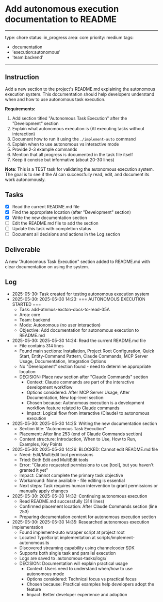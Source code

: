 # Add autonomous execution documentation to README

---
type: chore
status: in_progress
area: core
priority: medium
tags:
  - documentation
  - 'execution:autonomous'
  - 'team:backend'
---


## Instruction
Add a new section to the project's README.md explaining the autonomous execution system. This documentation should help developers understand when and how to use autonomous task execution.

**Requirements:**
1. Add section titled "Autonomous Task Execution" after the "Development" section
2. Explain what autonomous execution is (AI executing tasks without interaction)
3. Document how to run it using the `./implement-auto` command
4. Explain when to use autonomous vs interactive mode
5. Provide 2-3 example commands
6. Mention that all progress is documented in the task file itself
7. Keep it concise but informative (about 20-30 lines)

**Note**: This is a TEST task for validating the autonomous execution system. The goal is to see if the AI can successfully read, edit, and document its work autonomously.

## Tasks
- [x] Read the current README.md file
- [x] Find the appropriate location (after "Development" section)
- [x] Write the new documentation section
- [ ] Edit the README.md file to add the section
- [ ] Update this task with completion status
- [ ] Document all decisions and actions in the Log section

## Deliverable
A new "Autonomous Task Execution" section added to README.md with clear documentation on using the system.

## Log
- 2025-05-30: Task created for testing autonomous execution system
- 2025-05-30: 2025-05-30 14:23: === AUTONOMOUS EXECUTION STARTED ===
  - Task: add-atnmus-excton-docs-to-read-05A
  - Area: core
  - Team: backend
  - Mode: Autonomous (no user interaction)
  - Objective: Add documentation for autonomous execution to README.md
- 2025-05-30: 2025-05-30 14:24: Read the current README.md file
  - File contains 314 lines
  - Found main sections: Installation, Project Root Configuration, Quick Start, Entity-Command Pattern, Claude Commands, MCP Server Usage, Documentation, Integration Options
  - No "Development" section found - need to determine appropriate location
  - DECISION: Place new section after "Claude Commands" section
    - Context: Claude commands are part of the interactive development workflow
    - Options considered: After MCP Server Usage, After Documentation, New top-level section
    - Chosen because: Autonomous execution is a development workflow feature related to Claude commands
    - Impact: Logical flow from interactive (Claude) to autonomous execution
- 2025-05-30: 2025-05-30 14:25: Writing the new documentation section
  - Section title: "Autonomous Task Execution"
  - Placement: After line 253 (end of Claude Commands section)
  - Content structure: Introduction, When to Use, How to Run, Examples, Key Points
- 2025-05-30: 2025-05-30 14:26: BLOCKED: Cannot edit README.md file
  - Need: Edit/MultiEdit tool permissions
  - Tried: Both Edit and MultiEdit tools
  - Error: "Claude requested permissions to use [tool], but you haven't granted it yet"
  - Impact: Cannot complete the primary task objective
  - Workaround: None available - file editing is essential
  - Next steps: Task requires human intervention to grant permissions or manually apply changes
- 2025-05-30: 2025-05-30 14:32: Continuing autonomous execution
  - Read README.md successfully (314 lines)
  - Confirmed placement location: After Claude Commands section (line 253)
  - Preparing documentation content for autonomous execution section
- 2025-05-30: 2025-05-30 14:35: Researched autonomous execution implementation
  - Found implement-auto wrapper script at project root
  - Located TypeScript implementation at scripts/implement-autonomous.ts
  - Discovered streaming capability using channelcoder SDK
  - Supports both single task and parallel execution
  - Logs are saved to .autonomous-tasks/logs/
  - DECISION: Documentation will explain practical usage
    - Context: Users need to understand when/how to use autonomous mode
    - Options considered: Technical focus vs practical focus
    - Chosen because: Practical examples help developers adopt the feature
    - Impact: Better developer experience and adoption
